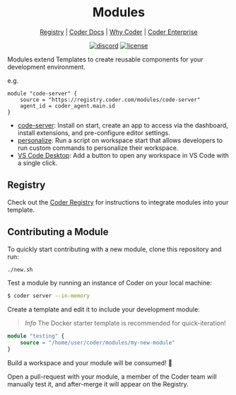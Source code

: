 <div align="center">
  <h1>
  Modules
  </h1>

[Registry](https://registry.coder.com) | [Coder Docs](https://coder.com/docs) | [Why Coder](https://coder.com/why) | [Coder Enterprise](https://coder.com/docs/v2/latest/enterprise)

[![discord](https://img.shields.io/discord/747933592273027093?label=discord)](https://discord.gg/coder)
[![license](https://img.shields.io/github/license/coder/modules)](./LICENSE)

</div>

Modules extend Templates to create reusable components for your development environment.

e.g.

```hcl
module "code-server" {
    source = "https://registry.coder.com/modules/code-server"
    agent_id = coder_agent.main.id
}
```

- [code-server](https://registry.coder.com/modules/code-server): Install on start, create an app to access via the dashboard, install extensions, and pre-configure editor settings.
- [personalize](https://registry.coder.com/modules/personalize): Run a script on workspace start that allows developers to run custom commands to personalize their workspace.
- [VS Code Desktop](https://registry.coder.com/modules/vscode-desktop): Add a button to open any workspace in VS Code with a single click.

## Registry

Check out the [Coder Registry](https://registry.coder.com) for instructions to integrate modules into your template.

## Contributing a Module

To quickly start contributing with a new module, clone this repository and run:

```sh
./new.sh
```

Test a module by running an instance of Coder on your local machine:

```bash
$ coder server --in-memory
```

Create a template and edit it to include your development module:

> *Info*
> The Docker starter template is recommended for quick-iteration!

```tf
module "testing" {
    source = "/home/user/coder/modules/my-new-module"
}
```

Build a workspace and your module will be consumed! 🥳

Open a pull-request with your module, a member of the Coder team will
manually test it, and after-merge it will appear on the Registry.
